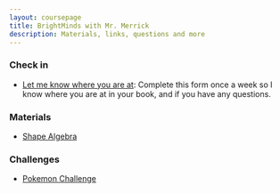 ```yaml
---
layout: coursepage
title: BrightMinds with Mr. Merrick 
description: Materials, links, questions and more 
---
```



### Check in 
* <a href="https://docs.google.com/forms/d/e/1FAIpQLSesTySlSQkv0OFFci5qTVL8XTkimleJT__7_XaOEOEy5XrI9Q/viewform?usp=sf_link"> Let me know where you are at</a>: Complete this form once a week so I know where you are at in your book, and if you have any questions.

### Materials 
* <a href="https://MerrickMath.github.io/grade4/shapealgebra.pdf"> Shape Algebra </a>

### Challenges 
* <a href="https://MerrickMath.github.io/MerrickMath.github.io-PokemonChallenge/"> Pokemon Challenge</a> 


